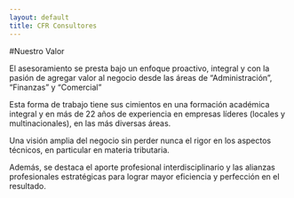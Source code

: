 ```yaml
---
layout: default
title: CFR Consultores
---
```


#Nuestro Valor


El asesoramiento se presta bajo un enfoque proactivo, integral y con la pasión de agregar valor al negocio desde las áreas de “Administración”, “Finanzas” y “Comercial”


Esta forma de trabajo tiene sus cimientos en una formación académica integral y en más de 22 años de experiencia en empresas líderes (locales y multinacionales), en las más diversas áreas.


Una visión amplia del negocio sin perder nunca el rigor en los aspectos técnicos, en particular en materia tributaria.


Además, se destaca el aporte profesional interdisciplinario y las alianzas profesionales estratégicas para lograr mayor eficiencia y perfección en el resultado.
